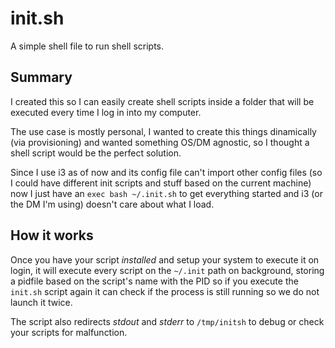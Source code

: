 init.sh
=======

A simple shell file to run shell scripts.

## Summary

I created this so I can easily create shell scripts inside a folder that will be executed
every time I log in into my computer.

The use case is mostly personal, I wanted to create this things dinamically (via provisioning)
and wanted something OS/DM agnostic, so I thought a shell script would be the perfect
solution.

Since I use i3 as of now and its config file can't import other config files (so I could
have different init scripts and stuff based on the current machine) now I just have an
`exec bash ~/.init.sh` to get everything started and i3 (or the DM I'm using) doesn't care
about what I load.

## How it works

Once you have your script *installed* and setup your system to execute it on login, it will
execute every script on the `~/.init` path on background, storing a pidfile based on the
script's name with the PID so if you execute the `init.sh` script again it can check
if the process is still running so we do not launch it twice.

The script also redirects *stdout* and *stderr* to `/tmp/initsh` to debug or check your
scripts for malfunction.
